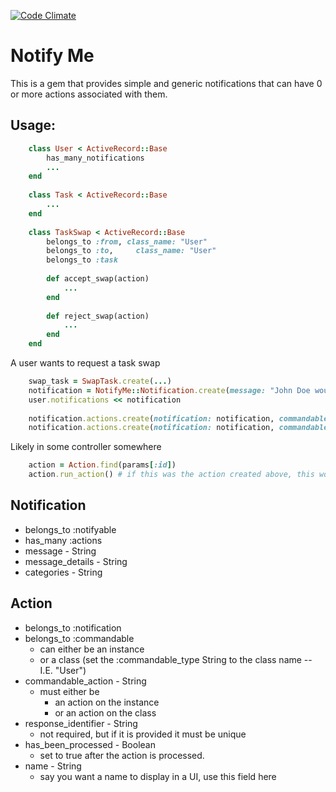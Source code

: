 [![Code Climate](https://codeclimate.com/github/Samsinite/notify_me.png)](https://codeclimate.com/github/Samsinite/notify_me)
# Notify Me
This is a gem that provides simple and generic notifications that can have 0
or more actions associated with them.

## Usage:
``` ruby
    class User < ActiveRecord::Base
        has_many_notifications
        ...
    end
    
    class Task < ActiveRecord::Base
        ...
    end
    
    class TaskSwap < ActiveRecord::Base
        belongs_to :from, class_name: "User"
        belongs_to :to,     class_name: "User"
        belongs_to :task
    
        def accept_swap(action)
            ...
        end
    
        def reject_swap(action)
            ...
        end
    end
```
    
A user wants to request a task swap

``` ruby
    swap_task = SwapTask.create(...)
    notification = NotifyMe::Notification.create(message: "John Doe would like to swap tasks with you")
    user.notifications << notification
    
    notification.actions.create(notification: notification, commandable: swap_task, commandable_action: "accept_swap", name: "Accept")
    notification.actions.create(notification: notification, commandable: swap_task, commandable_action: "reject_swap", name: "Reject")
```

Likely in some controller somewhere

``` ruby
    action = Action.find(params[:id])
    action.run_action() # if this was the action created above, this would call swap_task.accept_swap(action)
```


## Notification
* belongs_to :notifyable
* has_many :actions
* message - String
* message_details - String
* categories - String

## Action
* belongs_to :notification
* belongs_to :commandable
    * can either be an instance
    * or a class (set the :commandable_type String to the class name -- I.E. "User")
* commandable_action - String
    * must either be
        * an action on the instance
        * or an action on the class
* response_identifier - String
    * not required, but if it is provided it must be unique
* has_been_processed - Boolean
    * set to true after the action is processed.
* name - String
    * say you want a name to display in a UI, use this field here
